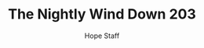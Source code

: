 ---
image: /assets/img/nwd/203_nwd_psalm_23_6_niv.png
title: The Nightly Wind Down 203
categories:
  - The Nightly Wind Down
author: Hope Staff
notes: The Nightly Wind Down 203
embed: >-
  EMBED_GOES_HERE
transcript: >-
  SOME LINES OF TEXT START HERE
---